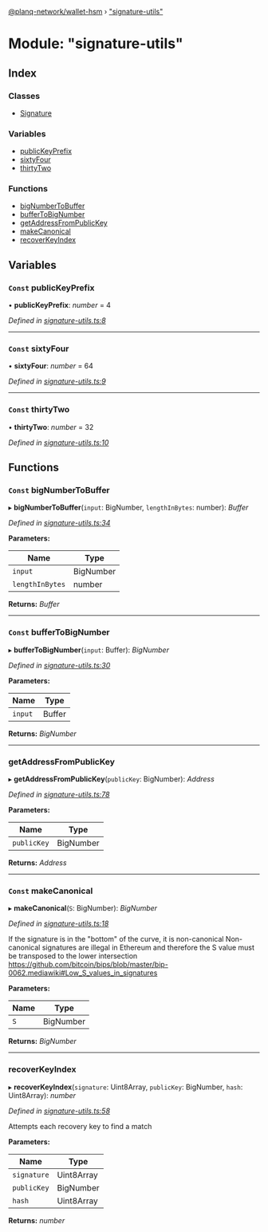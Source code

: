[@planq-network/wallet-hsm](../README.md) › ["signature-utils"](_signature_utils_.md)

# Module: "signature-utils"

## Index

### Classes

* [Signature](../classes/_signature_utils_.signature.md)

### Variables

* [publicKeyPrefix](_signature_utils_.md#const-publickeyprefix)
* [sixtyFour](_signature_utils_.md#const-sixtyfour)
* [thirtyTwo](_signature_utils_.md#const-thirtytwo)

### Functions

* [bigNumberToBuffer](_signature_utils_.md#const-bignumbertobuffer)
* [bufferToBigNumber](_signature_utils_.md#const-buffertobignumber)
* [getAddressFromPublicKey](_signature_utils_.md#getaddressfrompublickey)
* [makeCanonical](_signature_utils_.md#const-makecanonical)
* [recoverKeyIndex](_signature_utils_.md#recoverkeyindex)

## Variables

### `Const` publicKeyPrefix

• **publicKeyPrefix**: *number* = 4

*Defined in [signature-utils.ts:8](https://github.com/planq-network/planq-sdk/blob/master/packages/sdk/wallets/wallet-hsm/src/signature-utils.ts#L8)*

___

### `Const` sixtyFour

• **sixtyFour**: *number* = 64

*Defined in [signature-utils.ts:9](https://github.com/planq-network/planq-sdk/blob/master/packages/sdk/wallets/wallet-hsm/src/signature-utils.ts#L9)*

___

### `Const` thirtyTwo

• **thirtyTwo**: *number* = 32

*Defined in [signature-utils.ts:10](https://github.com/planq-network/planq-sdk/blob/master/packages/sdk/wallets/wallet-hsm/src/signature-utils.ts#L10)*

## Functions

### `Const` bigNumberToBuffer

▸ **bigNumberToBuffer**(`input`: BigNumber, `lengthInBytes`: number): *Buffer*

*Defined in [signature-utils.ts:34](https://github.com/planq-network/planq-sdk/blob/master/packages/sdk/wallets/wallet-hsm/src/signature-utils.ts#L34)*

**Parameters:**

Name | Type |
------ | ------ |
`input` | BigNumber |
`lengthInBytes` | number |

**Returns:** *Buffer*

___

### `Const` bufferToBigNumber

▸ **bufferToBigNumber**(`input`: Buffer): *BigNumber*

*Defined in [signature-utils.ts:30](https://github.com/planq-network/planq-sdk/blob/master/packages/sdk/wallets/wallet-hsm/src/signature-utils.ts#L30)*

**Parameters:**

Name | Type |
------ | ------ |
`input` | Buffer |

**Returns:** *BigNumber*

___

###  getAddressFromPublicKey

▸ **getAddressFromPublicKey**(`publicKey`: BigNumber): *Address*

*Defined in [signature-utils.ts:78](https://github.com/planq-network/planq-sdk/blob/master/packages/sdk/wallets/wallet-hsm/src/signature-utils.ts#L78)*

**Parameters:**

Name | Type |
------ | ------ |
`publicKey` | BigNumber |

**Returns:** *Address*

___

### `Const` makeCanonical

▸ **makeCanonical**(`S`: BigNumber): *BigNumber*

*Defined in [signature-utils.ts:18](https://github.com/planq-network/planq-sdk/blob/master/packages/sdk/wallets/wallet-hsm/src/signature-utils.ts#L18)*

If the signature is in the "bottom" of the curve, it is non-canonical
Non-canonical signatures are illegal in Ethereum and therefore the S value
must be transposed to the lower intersection
https://github.com/bitcoin/bips/blob/master/bip-0062.mediawiki#Low_S_values_in_signatures

**Parameters:**

Name | Type |
------ | ------ |
`S` | BigNumber |

**Returns:** *BigNumber*

___

###  recoverKeyIndex

▸ **recoverKeyIndex**(`signature`: Uint8Array, `publicKey`: BigNumber, `hash`: Uint8Array): *number*

*Defined in [signature-utils.ts:58](https://github.com/planq-network/planq-sdk/blob/master/packages/sdk/wallets/wallet-hsm/src/signature-utils.ts#L58)*

Attempts each recovery key to find a match

**Parameters:**

Name | Type |
------ | ------ |
`signature` | Uint8Array |
`publicKey` | BigNumber |
`hash` | Uint8Array |

**Returns:** *number*
